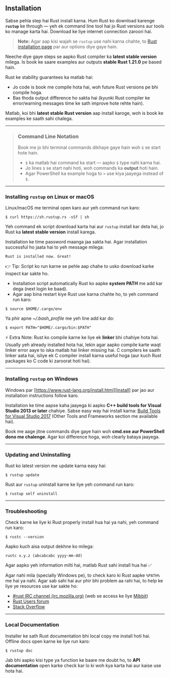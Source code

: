 ## Installation

Sabse pehla step hai Rust install karna.
Hum Rust ko download karenge **`rustup`** ke through — yeh ek command line tool hai jo Rust versions aur tools ko manage karta hai.
Download ke liye internet connection zaroori hai.

> **Note:** Agar aap kisi wajah se `rustup` use nahi karna chahte, to [Rust installation page](https://www.rust-lang.org/install.html) par aur options diye gaye hain.

Neeche diye gaye steps se aapko Rust compiler ka **latest stable version** milega.
Is book ke saare examples aur outputs **stable Rust 1.21.0** pe based hain.

Rust ke stability guarantees ka matlab hai:

* Jo code is book me compile hota hai, woh future Rust versions pe bhi compile hoga.
* Bas thoda output difference ho sakta hai (kyunki Rust compiler ke error/warning messages time ke sath improve hote rehte hain).

Matlab, koi bhi **latest stable Rust version** aap install karoge, woh is book ke examples ke saath sahi chalega.

---

> ### Command Line Notation
>
> Book me jo bhi terminal commands dikhaye gaye hain woh `$` se start hote hain.
>
> * `$` ka matlab hai command ka start — aapko `$` type nahi karna hai.
> * Jo lines `$` se start nahi hoti, woh commands ka **output** hoti hain.
> * Agar PowerShell ka example hoga to `>` use kiya jaayega instead of `$`.

---

### Installing `rustup` on Linux or macOS

Linux/macOS me terminal open karo aur yeh command run karo:

```text
$ curl https://sh.rustup.rs -sSf | sh
```

Yeh command ek script download karta hai aur `rustup` install kar deta hai,
jo Rust ka **latest stable version** install karega.

Installation ke time password maanga jaa sakta hai.
Agar installation successful ho jaata hai to yeh message milega:

```text
Rust is installed now. Great!
```

👉 Tip: Script ko run karne se pehle aap chahe to usko download karke inspect kar sakte ho.

* Installation script automatically Rust ko aapke **system PATH** me add kar dega (next login ke baad).
* Agar aap bina restart kiye Rust use karna chahte ho, to yeh command run karo:

```text
$ source $HOME/.cargo/env
```

Ya phir apne *\~/.bash\_profile* me yeh line add kar do:

```text
$ export PATH="$HOME/.cargo/bin:$PATH"
```

⚡ Extra Note: Rust ko compile karne ke liye ek **linker** bhi chahiye hota hai.
Usually yeh already installed hota hai, lekin agar aapko compile karte waqt linker error aaye to iska matlab hai linker missing hai.
C compilers ke saath linker aata hai, isliye ek C compiler install karna useful hoga (aur kuch Rust packages ko C code ki zaroorat hoti hai).

---

### Installing `rustup` on Windows

Windows par [https://www.rust-lang.org/install.html][install] par jao aur installation instructions follow karo.

Installation ke time aapse kaha jaayega ki aapko **C++ build tools for Visual Studio 2013 or later** chahiye.
Sabse easy way hai install karna: [Build Tools for Visual Studio 2017][visualstudio] (Other Tools and Frameworks section me available hai).

[install]: https://www.rust-lang.org/install.html
[visualstudio]: https://www.visualstudio.com/downloads/

Book me aage jitne commands diye gaye hain woh **cmd.exe aur PowerShell dono me chalenge**. Agar koi difference hoga, woh clearly bataya jaayega.

---

### Updating and Uninstalling

Rust ko latest version me update karna easy hai:

```text
$ rustup update
```

Rust aur `rustup` uninstall karne ke liye yeh command run karo:

```text
$ rustup self uninstall
```

---

### Troubleshooting

Check karne ke liye ki Rust properly install hua hai ya nahi, yeh command run karo:

```text
$ rustc --version
```

Aapko kuch aisa output dekhne ko milega:

```text
rustc x.y.z (abcabcabc yyyy-mm-dd)
```

Agar aapko yeh information milti hai, matlab Rust sahi install hua hai ✅

Agar nahi mila (specially Windows pe), to check karo ki Rust aapke `%PATH%` me hai ya nahi.
Agar sab sahi hai aur phir bhi problem aa rahi hai, to help ke liye ye resources use kar sakte ho:

* [#rust IRC channel (irc.mozilla.org)][irc] (web se access ke liye [Mibbit][mibbit])
* [Rust Users forum][users]
* [Stack Overflow][stackoverflow]

[irc]: irc://irc.mozilla.org/#rust
[mibbit]: http://chat.mibbit.com/?server=irc.mozilla.org&channel=%23rust
[users]: https://users.rust-lang.org/
[stackoverflow]: http://stackoverflow.com/questions/tagged/rust

---

### Local Documentation

Installer ke sath Rust documentation bhi local copy me install hoti hai.
Offline docs open karne ke liye run karo:

```text
$ rustup doc
```

Jab bhi aapko kisi type ya function ke baare me doubt ho,
to **API documentation** open karke check kar lo ki woh kya karta hai aur kaise use hota hai.
